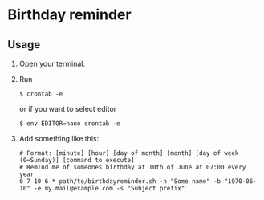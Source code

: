 # Birthday reminder
## Usage
1. Open your terminal.

2. Run 
    ```
    $ crontab -e
    ```
    or if you want to select editor
    ```
    $ env EDITOR=nano crontab -e
    ```

3. Add something like this:
    ```
    # Format: [minute] [hour] [day of month] [month] [day of week (0=Sunday)] [command to execute]
    # Remind me of someones birthday at 10th of June at 07:00 every year
    0 7 10 6 * path/to/birthdayreminder.sh -n "Some name" -b "1970-06-10" -e my.mail@example.com -s "Subject prefix"
    ```